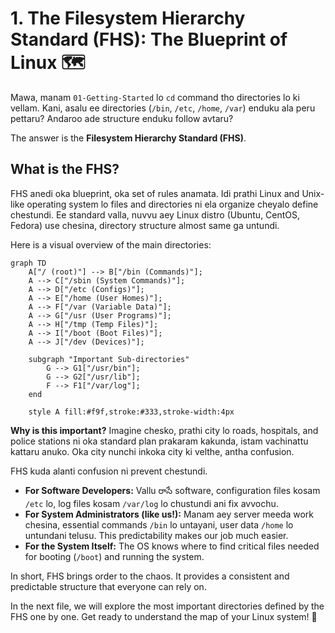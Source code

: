 # 1. The Filesystem Hierarchy Standard (FHS): The Blueprint of Linux 🗺️

Mawa, manam `01-Getting-Started` lo `cd` command tho directories lo ki vellam. Kani, asalu ee directories (`/bin`, `/etc`, `/home`, `/var`) enduku ala peru pettaru? Andaroo ade structure enduku follow avtaru?

The answer is the **Filesystem Hierarchy Standard (FHS)**.

## What is the FHS?

FHS anedi oka blueprint, oka set of rules anamata. Idi prathi Linux and Unix-like operating system lo files and directories ni ela organize cheyalo define chestundi. Ee standard valla, nuvvu aey Linux distro (Ubuntu, CentOS, Fedora) use chesina, directory structure almost same ga untundi.

Here is a visual overview of the main directories:

```mermaid
graph TD
    A["/ (root)"] --> B["/bin (Commands)"];
    A --> C["/sbin (System Commands)"];
    A --> D["/etc (Configs)"];
    A --> E["/home (User Homes)"];
    A --> F["/var (Variable Data)"];
    A --> G["/usr (User Programs)"];
    A --> H["/tmp (Temp Files)"];
    A --> I["/boot (Boot Files)"];
    A --> J["/dev (Devices)"];

    subgraph "Important Sub-directories"
        G --> G1["/usr/bin"];
        G --> G2["/usr/lib"];
        F --> F1["/var/log"];
    end

    style A fill:#f9f,stroke:#333,stroke-width:4px
```

**Why is this important?**
Imagine chesko, prathi city lo roads, hospitals, and police stations ni oka standard plan prakaram kakunda, istam vachinattu kattaru anuko. Oka city nunchi inkoka city ki velthe, antha confusion.

FHS kuda alanti confusion ni prevent chestundi.
*   **For Software Developers:** Vallu రాసే software, configuration files kosam `/etc` lo, log files kosam `/var/log` lo chustundi ani fix avvochu.
*   **For System Administrators (like us!):** Manam aey server meeda work chesina, essential commands `/bin` lo untayani, user data `/home` lo untundani telusu. This predictability makes our job much easier.
*   **For the System Itself:** The OS knows where to find critical files needed for booting (`/boot`) and running the system.

In short, FHS brings order to the chaos. It provides a consistent and predictable structure that everyone can rely on.

In the next file, we will explore the most important directories defined by the FHS one by one. Get ready to understand the map of your Linux system! 🚀
